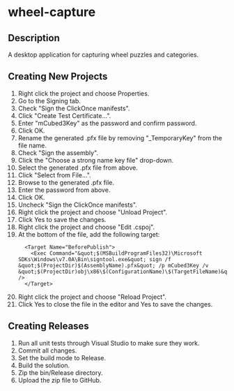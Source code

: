 # wheel-capture

Description
----
A desktop application for capturing wheel puzzles and categories.

Creating New Projects
----
1. Right click the project and choose Properties.
1. Go to the Signing tab.
1. Check "Sign the ClickOnce manifests".
1. Click "Create Test Certificate...".
1. Enter "mCubed3Key" as the password and confirm password.
1. Click OK.
1. Rename the generated .pfx file by removing "_TemporaryKey" from the file name.
1. Check "Sign the assembly".
1. Click the "Choose a strong name key file" drop-down.
1. Select the generated .pfx file from above.
1. Click "Select from File...".
1. Browse to the generated .pfx file.
1. Enter the password from above.
1. Click OK.
1. Uncheck "Sign the ClickOnce manifests".
1. Right click the project and choose "Unload Project".
1. Click Yes to save the changes.
1. Right click the project and choose "Edit <PROJECT-NAME>.cspoj".
1. At the bottom of the file, add the following target:
    ```
      <Target Name="BeforePublish">
        <Exec Command="&quot;$(MSBuildProgramFiles32)\Microsoft SDKs\Windows\v7.0A\Bin\signtool.exe&quot; sign /f &quot;$(ProjectDir)$(AssemblyName).pfx&quot; /p mCubed3Key /v &quot;$(ProjectDir)obj\x86\$(ConfigurationName)\$(TargetFileName)&quot;" />
      </Target>
    ```
1. Right click the project and choose "Reload Project".
1. Click Yes to close the file in the editor and Yes to save the changes.

Creating Releases
----
1. Run all unit tests through Visual Studio to make sure they work.
1. Commit all changes.
1. Set the build mode to Release.
1. Build the solution.
1. Zip the bin/Release directory.
1. Upload the zip file to GitHub.
